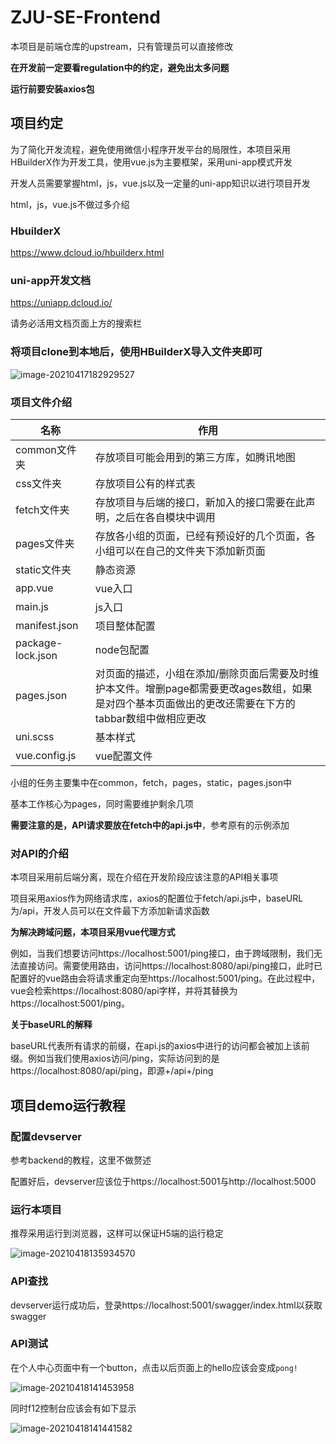 # ZJU-SE-Frontend

本项目是前端仓库的upstream，只有管理员可以直接修改

**在开发前一定要看regulation中的约定，避免出太多问题**

**运行前要安装axios包**

## 项目约定

为了简化开发流程，避免使用微信小程序开发平台的局限性，本项目采用HBuilderX作为开发工具，使用vue.js为主要框架，采用uni-app模式开发

开发人员需要掌握html，js，vue.js以及一定量的uni-app知识以进行项目开发

html，js，vue.js不做过多介绍

### HbuilderX

https://www.dcloud.io/hbuilderx.html

### uni-app开发文档

https://uniapp.dcloud.io/

请务必活用文档页面上方的搜索栏

### 将项目clone到本地后，使用HBuilderX导入文件夹即可

![image-20210417182929527](https://syh-pic-bed.oss-cn-shanghai.aliyuncs.com/20210417182929.png)

### 项目文件介绍

| 名称              | 作用                                                         |
| ----------------- | ------------------------------------------------------------ |
| common文件夹      | 存放项目可能会用到的第三方库，如腾讯地图                     |
| css文件夹         | 存放项目公有的样式表                                         |
| fetch文件夹       | 存放项目与后端的接口，新加入的接口需要在此声明，之后在各自模块中调用 |
| pages文件夹       | 存放各小组的页面，已经有预设好的几个页面，各小组可以在自己的文件夹下添加新页面 |
| static文件夹      | 静态资源                                                     |
| app.vue           | vue入口                                                      |
| main.js           | js入口                                                       |
| manifest.json     | 项目整体配置                                                 |
| package-lock.json | node包配置                                                   |
| pages.json        | 对页面的描述，小组在添加/删除页面后需要及时维护本文件。增删page都需要更改ages数组，如果是对四个基本页面做出的更改还需要在下方的tabbar数组中做相应更改 |
| uni.scss          | 基本样式                                                     |
| vue.config.js     | vue配置文件                                                  |

小组的任务主要集中在common，fetch，pages，static，pages.json中

基本工作核心为pages，同时需要维护剩余几项

**需要注意的是，API请求要放在fetch中的api.js中**，参考原有的示例添加

### 对API的介绍

本项目采用前后端分离，现在介绍在开发阶段应该注意的API相关事项

项目采用axios作为网络请求库，axios的配置位于fetch/api.js中，baseURL为/api，开发人员可以在文件最下方添加新请求函数

**为解决跨域问题，本项目采用vue代理方式**

例如，当我们想要访问https://localhost:5001/ping接口，由于跨域限制，我们无法直接访问。需要使用路由，访问https://localhost:8080/api/ping接口，此时已配置好的vue路由会将请求重定向至https://localhost:5001/ping。在此过程中，vue会检索https://localhost:8080/api字样，并将其替换为https://localhost:5001/ping。

**关于baseURL的解释**

baseURL代表所有请求的前缀，在api.js的axios中进行的访问都会被加上该前缀。例如当我们使用axios访问/ping，实际访问到的是https://localhost:8080/api/ping，即源+/api+/ping

## 项目demo运行教程

### 配置devserver

参考backend的教程，这里不做赘述

配置好后，devserver应该位于https://localhost:5001与http://localhost:5000

### 运行本项目

推荐采用运行到浏览器，这样可以保证H5端的运行稳定

![image-20210418135934570](https://syh-pic-bed.oss-cn-shanghai.aliyuncs.com/20210418135934.png)

### API查找

devserver运行成功后，登录https://localhost:5001/swagger/index.html以获取swagger

### API测试

在个人中心页面中有一个button，点击以后页面上的hello应该会变成`pong!`

![image-20210418141453958](https://syh-pic-bed.oss-cn-shanghai.aliyuncs.com/20210418141454.png)

同时f12控制台应该会有如下显示

![image-20210418141441582](https://syh-pic-bed.oss-cn-shanghai.aliyuncs.com/20210418141441.png)